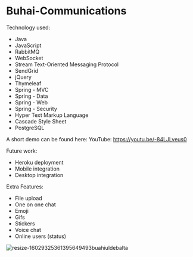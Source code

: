 # Buhai-Communications

Technology used:

- Java
- JavaScript
- RabbitMQ
- WebSocket
- Stream Text-Oriented Messaging Protocol
- SendGrid
- jQuery
- Thymeleaf
- Spring - MVC
- Spring - Data
- Spring - Web
- Spring - Security
- Hyper Text Markup Language
- Cascade Style Sheet
- PostgreSQL

A short demo can be found here:
YouTube: https://youtu.be/-84LJLveus0

Future work:

- Heroku deployment
- Mobile integration
- Desktop integration

Extra Features:

- File upload
- One on one chat
- Emoji
- Gifs
- Stickers
- Voice chat
- Online users (status)

![resize-16029325361395649493buahiuldebalta](https://user-images.githubusercontent.com/58250258/96335460-7124e100-1081-11eb-96e7-aaf593fa1d93.jpg)






